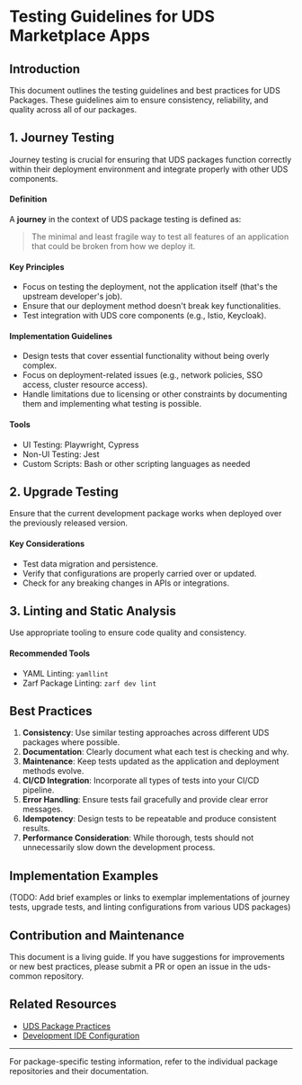 # Testing Guidelines for UDS Marketplace Apps

## Introduction

This document outlines the testing guidelines and best practices for UDS Packages. These guidelines aim to ensure consistency, reliability, and quality across all of our packages.

## 1. Journey Testing

Journey testing is crucial for ensuring that UDS packages function correctly within their deployment environment and integrate properly with other UDS components.

#### **Definition**
A **journey** in the context of UDS package testing is defined as:
> The minimal and least fragile way to test all features of an application that could be broken from how we deploy it.

#### **Key Principles**
- Focus on testing the deployment, not the application itself (that's the upstream developer's job).
- Ensure that our deployment method doesn't break key functionalities.
- Test integration with UDS core components (e.g., Istio, Keycloak).

#### **Implementation Guidelines**
- Design tests that cover essential functionality without being overly complex.
- Focus on deployment-related issues (e.g., network policies, SSO access, cluster resource access).
- Handle limitations due to licensing or other constraints by documenting them and implementing what testing is possible.

#### **Tools**
- UI Testing: Playwright, Cypress
- Non-UI Testing: Jest
- Custom Scripts: Bash or other scripting languages as needed

## 2. Upgrade Testing
Ensure that the current development package works when deployed over the previously released version.

#### **Key Considerations**
- Test data migration and persistence.
- Verify that configurations are properly carried over or updated.
- Check for any breaking changes in APIs or integrations.

## 3. Linting and Static Analysis

Use appropriate tooling to ensure code quality and consistency.

#### **Recommended Tools**
- YAML Linting: `yamllint`
- Zarf Package Linting: `zarf dev lint`

## **Best Practices**

1. **Consistency**: Use similar testing approaches across different UDS packages where possible.
2. **Documentation**: Clearly document what each test is checking and why.
3. **Maintenance**: Keep tests updated as the application and deployment methods evolve.
4. **CI/CD Integration**: Incorporate all types of tests into your CI/CD pipeline.
5. **Error Handling**: Ensure tests fail gracefully and provide clear error messages.
6. **Idempotency**: Design tests to be repeatable and produce consistent results.
7. **Performance Consideration**: While thorough, tests should not unnecessarily slow down the development process.

## **Implementation Examples**

(TODO: Add brief examples or links to exemplar implementations of journey tests, upgrade tests, and linting configurations from various UDS packages)

## **Contribution and Maintenance**

This document is a living guide. If you have suggestions for improvements or new best practices, please submit a PR or open an issue in the uds-common repository.

## **Related Resources**

- [UDS Package Practices](https://github.com/defenseunicorns/uds-common/blob/main/docs/uds-package-practices.md)
- [Development IDE Configuration](https://github.com/defenseunicorns/uds-common/blob/main/docs/development-ide-configuration.md)

---

For package-specific testing information, refer to the individual package repositories and their documentation.